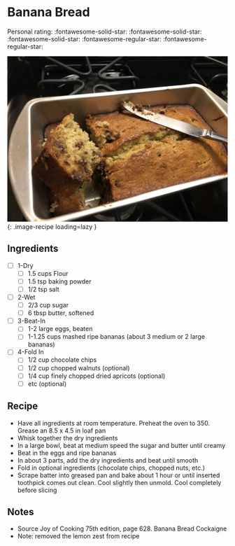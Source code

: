 <!-- Do not modify sections with "AUTO-*". They are updated by make.py -->

# Banana Bread

<!-- rating=3; (User can specify rating on scale of 1-5) -->
<!-- AUTO-UserRating -->
Personal rating: :fontawesome-solid-star: :fontawesome-solid-star: :fontawesome-solid-star: :fontawesome-regular-star: :fontawesome-regular-star:
<!-- /AUTO-UserRating -->

<!-- AUTO-Image -->
![banana_bread.jpeg](./banana_bread.jpeg){: .image-recipe loading=lazy }
<!-- /AUTO-Image -->

## Ingredients

* [ ] 1-Dry
    * [ ] 1.5 cups Flour
    * [ ] 1.5 tsp baking powder
    * [ ] 1/2 tsp salt
* [ ] 2-Wet
    * [ ] 2/3 cup sugar
    * [ ] 6 tbsp butter, softened
* [ ] 3-Beat-In
    * [ ] 1-2 large eggs, beaten
    * [ ] 1-1.25 cups mashed ripe bananas (about 3 medium or 2 large bananas)
* [ ] 4-Fold In
    * [ ] 1/2 cup chocolate chips
    * [ ] 1/2 cup chopped walnuts (optional)
    * [ ] 1/4 cup finely chopped dried apricots (optional)
    * [ ] etc (optional)

## Recipe

* Have all ingredients at room temperature. Preheat the oven to 350. Grease an 8.5 x 4.5 in loaf pan
* Whisk together the dry ingredients
* In a large bowl, beat at medium speed the sugar and butter until creamy
* Beat in the eggs and ripe bananas
* In about 3 parts, add the dry ingredients and beat until smooth
* Fold in optional ingredients (chocolate chips, chopped nuts, etc.)
* Scrape batter into greased pan and bake about 1 hour or until inserted toothpick comes out clean. Cool slightly then unmold. Cool completely before slicing

## Notes

* Source Joy of Cooking 75th edition, page 628. Banana Bread Cockaigne
* Note: removed the lemon zest from recipe
